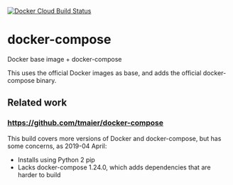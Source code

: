 [![Docker Cloud Build Status](https://img.shields.io/docker/cloud/build/pidelport/docker-compose.svg)](https://hub.docker.com/r/pidelport/docker-compose)

# docker-compose

Docker base image + docker-compose

This uses the official Docker images as base, and adds the official docker-compose binary.

## Related work

### <https://github.com/tmaier/docker-compose>

This build covers more versions of Docker and docker-compose,
but has some concerns, as 2019-04 April:

* Installs using Python 2 pip
* Lacks docker-compose 1.24.0, which adds dependencies that are harder to build
